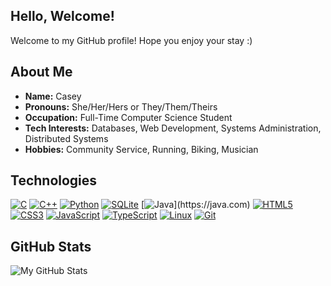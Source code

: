 ## Hello, Welcome!

Welcome to my GitHub profile! Hope you enjoy your stay :)

## About Me

- **Name:** Casey
- **Pronouns:** She/Her/Hers or They/Them/Theirs
- **Occupation:** Full-Time Computer Science Student
- **Tech Interests:** Databases, Web Development, Systems Administration, Distributed Systems
- **Hobbies:** Community Service, Running, Biking, Musician

## Technologies

[![C](https://img.shields.io/badge/C-282C34?logo=c&logoColor=6195CB)](https://cplusplus.com)
[![C++](https://img.shields.io/badge/C++-282C34?logo=cplusplus&logoColor=6195CB)](https://cplusplus.com)
[![Python](https://img.shields.io/badge/Python-282C34?logo=python&logoColor=F7CB40)](https://python.org)
[![SQLite](https://img.shields.io/badge/SQL-282C34?logo=sqlite&logoColor=48A3DC)](https://sqlite.org)
[![Java](https://img.shields.io/badge/Java-282C34?logo=Java&logoColor=rgb(230,27,33))](https://java.com)
[![HTML5](https://img.shields.io/badge/HTML5-282C34?logo=html5&logoColor=E34F26)](https://developer.mozilla.org/en-US/docs/Web/HTML)
[![CSS3](https://img.shields.io/badge/CSS3-282C34?logo=css3&logoColor=1572B6)](https://developer.mozilla.org/en-US/docs/Web/CSS)
[![JavaScript](https://img.shields.io/badge/JavaScript-282C34?logo=javascript&logoColor=F7DF1E)](https://javascript.com)
[![TypeScript](https://img.shields.io/badge/TypeScript-282C34?logo=typescript&logoColor=2F74C0)](https://typescriptlang.org)
[![Linux](https://img.shields.io/badge/Linux-282C34?logo=linux&logoColor=FFFFFF)](https://linux.org)
[![Git](https://img.shields.io/badge/git-282C34?logo=git&logoColor=F05032)](https://git-scm.com)

## GitHub Stats

![My GitHub Stats](https://github-readme-stats.vercel.app/api?username=CheesyGamer77&count_private=true&theme=highcontrast&show_icons=true)
